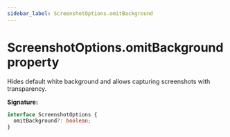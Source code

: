 ```yaml
---
sidebar_label: ScreenshotOptions.omitBackground
---
```


# ScreenshotOptions.omitBackground property

Hides default white background and allows capturing screenshots with
transparency.

**Signature:**

```typescript
interface ScreenshotOptions {
  omitBackground?: boolean;
}
```
